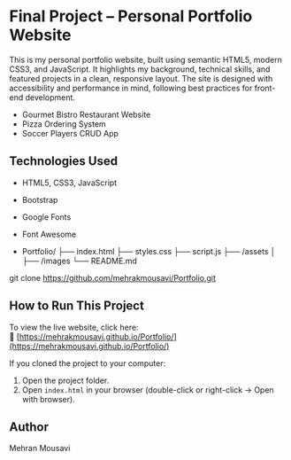 # Final Project – Personal Portfolio Website
This is my personal portfolio website, built using semantic HTML5, modern CSS3, and JavaScript. It highlights my background, technical skills, and featured projects in a clean, responsive layout. The site is designed with accessibility and performance in mind, following best practices for front-end development.

- Gourmet Bistro Restaurant Website
- Pizza Ordering System
- Soccer Players CRUD App

## Technologies Used
- HTML5, CSS3, JavaScript
- Bootstrap
- Google Fonts
- Font Awesome

- Portfolio/
├── index.html
├── styles.css
├── script.js
├── /assets
│   ├── /images
└── README.md

git clone https://github.com/mehrakmousavi/Portfolio.git

## How to Run This Project

To view the live website, click here:  
🔗 [https://mehrakmousavi.github.io/Portfolio/](https://mehrakmousavi.github.io/Portfolio/)

If you cloned the project to your computer:
1. Open the project folder.
2. Open `index.html` in your browser (double-click or right-click → Open with browser).

## Author
Mehran Mousavi
